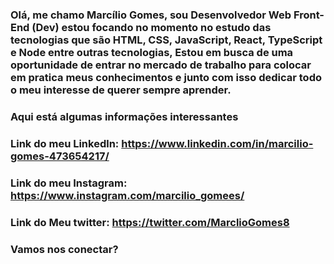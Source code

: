 ### Olá,  me chamo Marcílio Gomes, sou Desenvolvedor Web Front-End (Dev) estou focando no momento no estudo das tecnologias que são HTML, CSS, JavaScript, React, TypeScript e Node entre outras tecnologias, Estou em busca de uma oportunidade de entrar no mercado de trabalho para colocar em pratica meus conhecimentos e junto com isso dedicar todo o meu interesse de querer sempre aprender.

### Aqui está algumas informações interessantes

### Link do meu Linkedln: https://www.linkedin.com/in/marcilio-gomes-473654217/
### Link do meu Instagram: https://www.instagram.com/marcilio_gomees/
### Link do Meu  twitter: https://twitter.com/MarclioGomes8

### Vamos nos conectar? 
